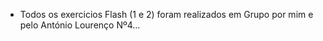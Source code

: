 * Todos os exercicios Flash (1 e 2) foram realizados em Grupo por mim e pelo António Lourenço Nº4...